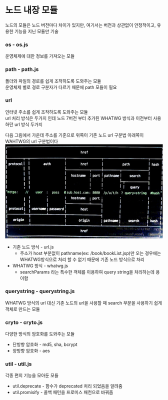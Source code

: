 # 노드 내장 모듈

노드의 모듈은 노드 버전마다 차이가 있지만, 여기서는 버전과 상관없이 안정적이고, 유용한 기능을 지닌 모듈만 기술

### os - os.js
운영체제에 대한 정보를 가져오는 모듈

### path - path.js
폴더와 파일의 경로를 쉽게 조작하도록 도와주는 모듈  
운영체제 별로 경로 구분자가 다르기 때문에 path 모듈이 필요

### url 
인터넷 주소를 쉽게 조작하도록 도와주는 모듈  
url 처리 방식은 두가지 인데 노드 7버전 부터 추가된 WHATWG 방식과 이전부터 사용하던 url 방식 두가지  
  
다음 그림에서 가운데 주소를 기준으로 위쪽이 기존 노드 url 구분법 아래쪽이 WAHTWG의 url 구분법이다
![1.png](./img/1.png)

- 기존 노드 방식 - url.js
  - 주소가 host 부분없이 pathname(ex: /book/bookList.jsp)만 오는 경우에는 WHATWG방식으로 처리 할 수 없기 때문에 기존 노드 방식으로 처리
- WHATWG 방식 - whatwg.js
  - searchParams 라는 특수한 객체를 이용하여 query string을 처리하는데 용이함

### querystring - querystring.js
WHATWG 방식의 url 대신 기존 노드의 url을 사용할 때 search 부분을 사용하기 쉽게 객체로 만드는 모듈

### cryto - cryto.js
다양한 방식의 암호화를 도와주는 모듈
- 단방향 암호화 - md5, sha, bcrypt
- 양방향 암호화 - aes

### util - util.js
각종 편의 기능을 모아둔 모듈
- util.deprecate - 함수가 deprecated 처리 되었음을 알려줌
- util.promisify - 콜백 패턴을 프로미스 패컨으로 바꿔줌

